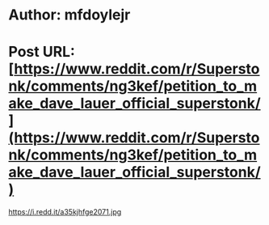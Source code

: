 # Author: mfdoylejr
# Post URL: [https://www.reddit.com/r/Superstonk/comments/ng3kef/petition_to_make_dave_lauer_official_superstonk/](https://www.reddit.com/r/Superstonk/comments/ng3kef/petition_to_make_dave_lauer_official_superstonk/)


https://i.redd.it/a35kjhfge2071.jpg
